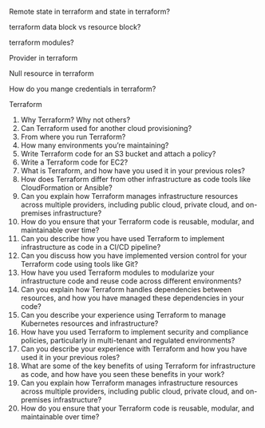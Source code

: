 Remote state in terraform and state in terraform?

terraform data block vs resource block?

terraform modules?

Provider in terraform

Null resource in terraform

How do you mange credentials in terraform?

Terraform
1. Why Terraform? Why not others?
2. Can Terraform used for another cloud provisioning?
3. From where you run Terraform?
4. How many environments you’re maintaining?
5. Write Terraform code for an S3 bucket and attach a policy?
6. Write a Terraform code for EC2?
7. What is Terraform, and how have you used it in your previous roles?
8. How does Terraform differ from other infrastructure as code tools like CloudFormation or 
Ansible?
9. Can you explain how Terraform manages infrastructure resources across multiple providers, 
including public cloud, private cloud, and on-premises infrastructure?
10. How do you ensure that your Terraform code is reusable, modular, and maintainable over 
time?
11. Can you describe how you have used Terraform to implement infrastructure as code in a 
CI/CD pipeline?
12. Can you discuss how you have implemented version control for your Terraform code using 
tools like Git?
13. How have you used Terraform modules to modularize your infrastructure code and reuse 
code across different environments?
14. Can you explain how Terraform handles dependencies between resources, and how you 
have managed these dependencies in your code?
15. Can you describe your experience using Terraform to manage Kubernetes resources and 
infrastructure?
16. How have you used Terraform to implement security and compliance policies, particularly in 
multi-tenant and regulated environments?
17. Can you describe your experience with Terraform and how you have used it in your previous 
roles?
18. What are some of the key benefits of using Terraform for infrastructure as code, and how 
have you seen these benefits in your work?
19. Can you explain how Terraform manages infrastructure resources across multiple providers, 
including public cloud, private cloud, and on-premises infrastructure?
20. How do you ensure that your Terraform code is reusable, modular, and maintainable over 
time?
